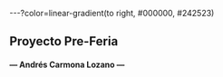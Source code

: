 ---?color=linear-gradient(to right, #000000, #242523)

## Proyecto Pre-Feria
#### &mdash; Andrés Carmona Lozano &mdash;
